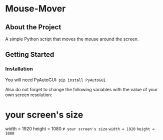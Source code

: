# Mouse-Mover
## About the Project

A simple Python script that moves the mouse around the screen.

## Getting Started

### Installation

You will need PyAutoGUI:
    ```
    pip install PyAutoGUI
    ```
    
Also do not forget to change the following variables with the value of your own screen resolution:
# your screen's size
width = 1920
height = 1080
    ```
    # your screen's size
    ```
    ```
    width = 1920
    ```
    ```
    height = 1080
    ```
